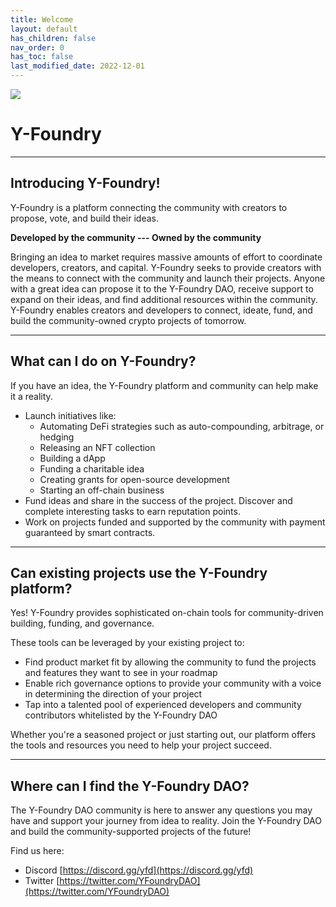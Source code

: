 ```yaml
---
title: Welcome
layout: default
has_children: false
nav_order: 0
has_toc: false
last_modified_date: 2022-12-01
---
```

![](assets/images/banner.gif)

Y-Foundry
=========

***

## Introducing Y-Foundry!

Y-Foundry is a platform connecting the community with creators to propose, vote, and build their ideas.

**Developed by the community --- Owned by the community**

Bringing an idea to market requires massive amounts of effort to coordinate developers, creators, and capital. Y-Foundry seeks to provide creators with the means to connect with the community and launch their projects. Anyone with a great idea can propose it to the Y-Foundry DAO, receive support to expand on their ideas, and find additional resources within the community. Y-Foundry enables creators and developers to connect, ideate, fund, and build the community-owned crypto projects of tomorrow.

***

## What can I do on Y-Foundry?

If you have an idea, the Y-Foundry platform and community can help make it a reality.

- Launch initiatives like:
    - Automating DeFi strategies such as auto-compounding, arbitrage, or hedging
    - Releasing an NFT collection
    - Building a dApp
    - Funding a charitable idea
    - Creating grants for open-source development
    - Starting an off-chain business
- Fund ideas and share in the success of the project. Discover and complete interesting tasks to earn reputation points.
- Work on projects funded and supported by the community with payment guaranteed by smart contracts.

***

## Can existing projects use the Y-Foundry platform?

Yes! Y-Foundry provides sophisticated on-chain tools for community-driven building, funding, and governance. 

These tools can be leveraged by your existing project to:
- Find product market fit by allowing the community to fund the projects and features they want to see in your roadmap
- Enable rich governance options to provide your community with a voice in determining the direction of your project
- Tap into a talented pool of experienced developers and community contributors whitelisted by the Y-Foundry DAO 

Whether you're a seasoned project or just starting out, our platform offers the tools and resources you need to help your project succeed.

***

## Where can I find the Y-Foundry DAO?

The Y-Foundry DAO community is here to answer any questions you may have and support your journey from idea to reality. Join the Y-Foundry DAO and build the community-supported projects of the future!

Find us here:
- Discord [https://discord.gg/yfd](https://discord.gg/yfd)
- Twitter [https://twitter.com/YFoundryDAO](https://twitter.com/YFoundryDAO)
